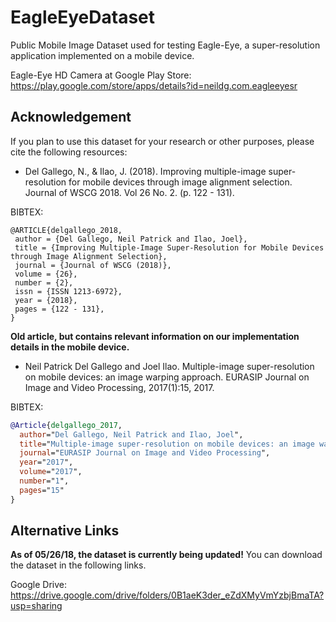 # EagleEyeDataset
Public Mobile Image Dataset used for testing Eagle-Eye, a super-resolution application implemented on a mobile device.

Eagle-Eye HD Camera at Google Play Store: https://play.google.com/store/apps/details?id=neildg.com.eagleeyesr

## Acknowledgement
If you plan to use this dataset for your research or other purposes, please cite the following resources:

* Del Gallego, N., & Ilao, J. (2018). Improving multiple-image super-resolution for mobile devices through image alignment
selection. Journal of WSCG 2018. Vol 26 No. 2. (p. 122 - 131).

BIBTEX:
```
@ARTICLE{delgallego_2018,
 author = {Del Gallego, Neil Patrick and Ilao, Joel},
 title = {Improving Multiple-Image Super-Resolution for Mobile Devices through Image Alignment Selection},
 journal = {Journal of WSCG (2018)},
 volume = {26},
 number = {2},
 issn = {ISSN 1213-6972},
 year = {2018},
 pages = {122 - 131},
}
```
**Old article, but contains relevant information on our implementation details in the mobile device.**
* Neil Patrick Del Gallego and Joel Ilao. Multiple-image super-resolution on mobile devices: an image warping approach. EURASIP Journal on Image and Video Processing, 2017(1):15, 2017.

 BIBTEX: 
```bib
@Article{delgallego_2017,
  author="Del Gallego, Neil Patrick and Ilao, Joel",
  title="Multiple-image super-resolution on mobile devices: an image warping approach",
  journal="EURASIP Journal on Image and Video Processing",
  year="2017",
  volume="2017",
  number="1",
  pages="15"
}
```

## Alternative Links
**As of 05/26/18, the dataset is currently being updated!** You can download the dataset in the following links.

Google Drive: https://drive.google.com/drive/folders/0B1aeK3der_eZdXMyVmYzbjBmaTA?usp=sharing

